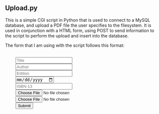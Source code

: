 Upload.py
---------

This is a simple CGI script in Python that is used to connect to a MySQL database, and upload a PDF file the user specifies to the filesystem. It is used in conjunction with a HTML form, using POST to send information to the script to perform the upload and insert into the database.

The form that I am using with the script follows this format:
<pre><form enctype="multipart/form-data" action="upload.py" method="post" id="form">
	<input type="text" name="title" placeholder="Title">
	<input type="text" name="author" placeholder="Author">
	<input type="text" name="edition" placeholder="Edition">
	<input type="date" name="pub-date">
	<input type="text" name="isbn" placeholder="ISBN-13">
	<input type="file" name="file">
	<input type="file" name="image">
	<input type="submit" value="Submit">
</form></pre>